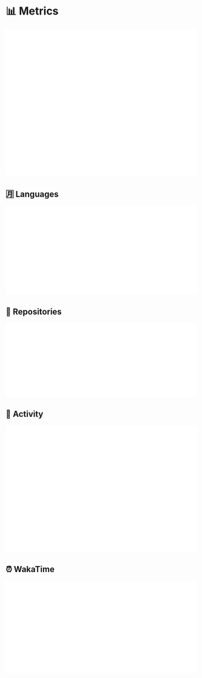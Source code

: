 # 📊 Metrics

![](/github-metrics.svg)

## 🈷️ Languages

![](/metrics.plugin.languages.indepth.svg)

## 📓 Repositories

![](/metrics.plugin.repositories.svg)

## 📰 Activity

![](/metrics.plugin.activity.svg)

## ⏰ WakaTime

![](/metrics.plugin.wakatime.svg)






